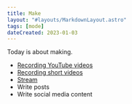 ```yaml
---
title: Make
layout: "#layouts/MarkdownLayout.astro"
tags: [mode]
dateCreated: 2023-01-03
---
```


Today is about making.

- [Recording YouTube videos](/mode/record-youtube-video)
- [Recording short videos](/mode/record-short-video)
- [Stream](/mode/stream)
- Write posts
- Write social media content
